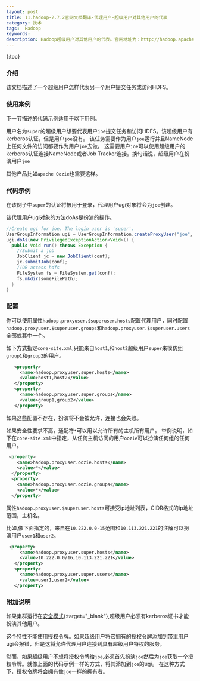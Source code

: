 ```yaml
---
layout: post
title: 11.hadoop-2.7.2官网文档翻译-代理用户-超级用户对其他用户的代表
category: 技术
tags:  Hadoop
keywords: 
description: Hadoop超级用户对其他用户的代表。官网地址为：http://hadoop.apache.org/docs/r2.7.2/hadoop-project-dist/hadoop-common/Superusers.html
---
```


{:toc}

### 介绍

该文档描述了一个超级用户怎样代表另一个用户提交任务或访问HDFS。

### 使用案例

下一节描述的代码示例适用于以下用例。

用户名为`super`的超级用户想要代表用户`joe`提交任务和访问HDFS。该超级用户有kerberos认证，但是用户`joe`没有。
该任务需要作为用户`joe`运行并且NameNode上任何文件的访问都要作为用户`joe`去做。
这需要用户`joe`可以使用超级用户的kerberos认证连接NameNode或者Job Tracker连接。换句话说，超级用户在扮演用户`joe`

其他产品比如`apache Oozie`也需要这样。

### 代码示例

在该例子中`super`的认证将被用于登录，代理用户ugi对象将会为`joe`创建。

该代理用户ugi对象的方法doAs是扮演的操作。

```java
//Create ugi for joe. The login user is 'super'.
UserGroupInformation ugi = UserGroupInformation.createProxyUser("joe", UserGroupInformation.getLoginUser());
ugi.doAs(new PrivilegedExceptionAction<Void>() {
  public Void run() throws Exception {
    //Submit a job
    JobClient jc = new JobClient(conf);
    jc.submitJob(conf);
    //OR access hdfs
    FileSystem fs = FileSystem.get(conf);
    fs.mkdir(someFilePath);
  }
}

```


### 配置

你可以使用属性`hadoop.proxyuser.$superuser.hosts`配置代理用户，同时配置`hadoop.proxyuser.$superuser.groups`和`hadoop.proxyuser.$superuser.users`全部或其中一个。

如下方式指定`core-site.xml`,只能来自`host1`,和`host2`超级用户`super`来模仿组`group1`和`group2`的用户。

```xml
   <property>
     <name>hadoop.proxyuser.super.hosts</name>
     <value>host1,host2</value>
   </property>
   <property>
     <name>hadoop.proxyuser.super.groups</name>
     <value>group1,group2</value>
   </property>

```

如果这些配置不存在，扮演将不会被允许，连接也会失败。

如果安全性要求不高，通配符`*`可以用以允许所有的主机所有用户。
举例说明，如下在`core-site.xml`中指定，从任何主机访问的用户`oozie`可以扮演任何组的任何用户。

```xml
 <property>
    <name>hadoop.proxyuser.oozie.hosts</name>
    <value>*</value>
  </property>
  <property>
    <name>hadoop.proxyuser.oozie.groups</name>
    <value>*</value>
  </property>
```

属性`hadoop.proxyuser.$superuser.hosts`可接受ip地址列表，CIDR格式的ip地址范围，主机名。

比如,像下面指定的，来自在`10.222.0.0-15`范围和`10.113.221.221`的注解可以扮演用户`user1`和`user2`。

```xml
 <property>
     <name>hadoop.proxyuser.super.hosts</name>
     <value>10.222.0.0/16,10.113.221.221</value>
   </property>
   <property>
     <name>hadoop.proxyuser.super.users</name>
     <value>user1,user2</value>
   </property>
```

### 附加说明

如果集群运行在[安全模式](http://hadoop.apache.org/docs/r2.7.2/hadoop-project-dist/hadoop-common/SecureMode.html){:target="_blank"},超级用户必须有kerberos证书才能扮演其他用户。

这个特性不能使用授权令牌。如果超级用户将它拥有的授权令牌添加到带里用户ugi会报错，但是这将允许代理用户连接到具有超级用户特权的服务。

然而，如果超级用户不想将授权令牌给`joe`,必须首先扮演`joe`然后为`joe`获取一个授权令牌。就像上面的代码示例一样的方式，将其添加到`joe`的ugi。
在这种方式下，授权令牌将会拥有像`joe`一样的拥有者。































